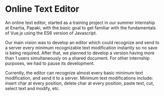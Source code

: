 # Online Text Editor

An online text editor, started as a training project in our summer internship at Enartia, Papaki, with the basic goal to get familiar with the fundamentals of Vue.js using the ES6 version of Javascript.

Our main vision was to develop an editor which could recognize and send to a server every minimum recognizable text modification instantly so no save is being required. After that, we planned to develop a version having more than 1 users simultaneously on a shared document. For other internship purposes, we had to pause its development.

Currently, the editor can recognize almost every basic minimum text modification, and send it to a server. Minimum text modifications include: insert char at every position, delete char at every position, paste text, cut, select text and modify, etc.
